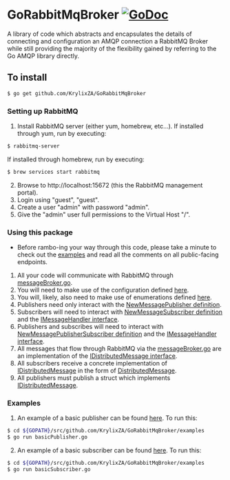# GoRabbitMqBroker [![GoDoc](https://godoc.org/github.com/KrylixZA/GoRabbitMqBroker?status.svg)](https://godoc.org/github.com/KrylixZA/GoRabbitMqBroker)
A library of code which abstracts and encapsulates the details of connecting and configuration an AMQP connection a RabbitMQ Broker while still providing the majority of the flexibility gained by referring to the Go AMQP library directly.

## To install
```bash
$ go get github.com/KrylixZA/GoRabbitMqBroker
```

### Setting up RabbitMQ
1. Install RabbitMQ server (either yum, homebrew, etc...). If installed through yum, run by executing:
```bash
$ rabbitmq-server
```
If installed through homebrew, run by executing:
```bash
$ brew services start rabbitmq
```
2. Browse to http://localhost:15672 (this the RabbitMQ management portal).
3. Login using "guest", "guest".
4. Create a user "admin" with password "admin".
5. Give the "admin" user full permissions to the Virtual Host "/".

### Using this package
* Before rambo-ing your way through this code, please take a minute to check out the [examples](https://github.com/KrylixZA/GoRabbitMqBroker/tree/master/examples) and read all the comments on all public-facing endpoints.

1. All your code will communicate with RabbitMQ through [messageBroker.go](https://github.com/KrylixZA/GoRabbitMqBroker/blob/master/broker/messageBroker.go).
2. You will need to make use of the configuration defined [here](https://github.com/KrylixZA/GoRabbitMqBroker/blob/master/models/config.go).
3. You will, likely, also need to make use of enumerations defined [here](https://github.com/KrylixZA/GoRabbitMqBroker/blob/master/enums/bindingTypes.go).
4. Publishers need only interact with the [NewMessagePublisher definition](https://github.com/KrylixZA/GoRabbitMqBroker/blob/master/broker/messageBroker.go#L66).
5. Subscribers will need to interact with [NewMessageSubscriber definition](https://github.com/KrylixZA/GoRabbitMqBroker/blob/master/broker/messageBroker.go#L39) and the [IMessageHandler interface](https://github.com/KrylixZA/GoRabbitMqBroker/blob/master/processing/messageHandler.go#L9).
6. Publishers and subscribes will need to interact with [NewMessagePublisherSubscriber definition](https://github.com/KrylixZA/GoRabbitMqBroker/blob/master/broker/messageBroker.go#L94) and the [IMessageHandler interface](https://github.com/KrylixZA/GoRabbitMqBroker/blob/master/processing/messageHandler.go#L9).
7. All messages that flow through RabbitMQ via the [messageBroker.go](https://github.com/KrylixZA/GoRabbitMqBroker/blob/master/broker/messageBroker.go) are an implementation of the [IDistributedMessage interface](https://github.com/KrylixZA/GoRabbitMqBroker/blob/master/models/distributedMessage.go#L24).
8. All subscribers receive a concrete implementation of [IDistributedMessage](https://github.com/KrylixZA/GoRabbitMqBroker/blob/master/models/distributedMessage.go#L24) in the form of [DistributedMessage](https://github.com/KrylixZA/GoRabbitMqBroker/blob/master/models/distributedMessage.go#L24).
9. All publishers must publish a struct which implements [IDistributedMessage](https://github.com/KrylixZA/GoRabbitMqBroker/blob/master/models/distributedMessage.go#L24).

### Examples
1. An example of a basic publisher can be found [here](https://github.com/KrylixZA/GoRabbitMqBroker/blob/master/examples/basicPublisher.go). To run this:
```bash
$ cd ${GOPATH}/src/github.com/KrylixZA/GoRabbitMqBroker/examples
$ go run basicPublisher.go
```
2. An example of a basic subscriber can be found [here](https://github.com/KrylixZA/GoRabbitMqBroker/blob/master/examples/basicSubscriber.go). To run this:
```bash
$ cd ${GOPATH}/src/github.com/KrylixZA/GoRabbitMqBroker/examples
$ go run basicSubscriber.go
```